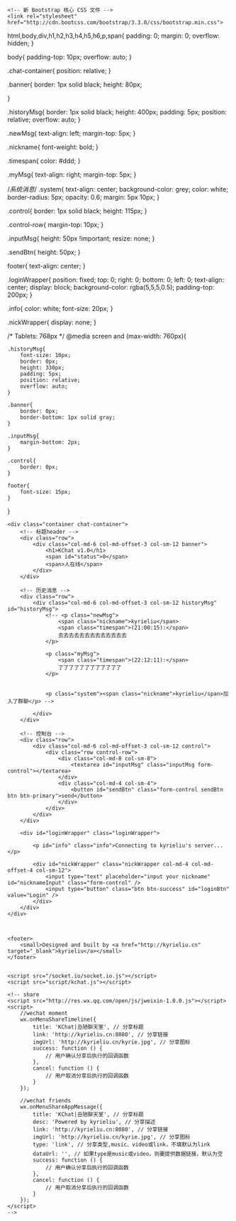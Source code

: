 <!DOCTYPE html>
<html lang="zh-CN">
<head>
	<meta charset="UTF-8">
	<meta name="author" content="kyrieliu">
	<meta name="description" content="a im web app built by kyrieliu">
	<meta name="viewport" content="width=device-width,initial-scale=1,user-scalable=no">
	<meta http-equiv="X-UA-Compatible" content="IE=edge,chrome=1">
	<title>KChat</title>
	<link rel="icon" href="http://kyrieliu.cn/kyrie.ico">

	<!-- 新 Bootstrap 核心 CSS 文件 -->
	<link rel="stylesheet" href="http://cdn.bootcss.com/bootstrap/3.3.0/css/bootstrap.min.css">
html,body,div,h1,h2,h3,h4,h5,h6,p,span{
	padding: 0;
	margin: 0;
	overflow: hidden;
}

body{
	padding-top: 10px;
	overflow: auto;
}


.chat-container{
	position: relative;
}

.banner{
	border: 1px solid black;
	height: 80px;

}

.historyMsg{
	border: 1px solid black;
	height: 400px;
	padding: 5px;
	position: relative;
	overflow: auto;
}

.newMsg{
	text-align: left;
	margin-top: 5px;
}

.nickname{
	font-weight: bold;
}

.timespan{
	color: #ddd;
}

.myMsg{
	text-align: right;
	margin-top: 5px;
}

/*系统消息*/
.system{
	text-align: center;
	background-color: grey;
	color: white;
	border-radius: 5px;
	opacity: 0.6;
	margin: 5px 10px;
}

.control{
	border: 1px solid black;
	height: 115px;
}

.control-row{
	margin-top: 10px;
}

.inputMsg{
	height: 50px !important;
	resize: none;
}

.sendBtn{
	height: 50px;
}

footer{
	text-align: center;
}

.loginWrapper{
	position: fixed;
	top: 0;
	right: 0;
	bottom: 0;
	left: 0;
	text-align: center;
	display: block;
	background-color: rgba(5,5,5,0.5);
	padding-top: 200px;
}

.info{
	color: white;
	font-size: 20px;
}

.nickWrapper{
	display: none;
}

/* Tablets: 768px */
@media screen and (max-width: 760px){

	.historyMsg{
		font-size: 10px;
		border: 0px;
		height: 330px;
		padding: 5px;
		position: relative;
		overflow: auto;
	}

	.banner{
		border: 0px;
		border-bottom: 1px solid gray;
	}

	.inputMsg{
		margin-bottom: 2px;
	}

	.control{
		border: 0px;
	}

	footer{
		font-size: 15px;
	}
}

</head>
<body>
	
	<div class="container chat-container">
		<!-- 标题header -->
		<div class="row">
			<div class="col-md-6 col-md-offset-3 col-sm-12 banner">
				<h1>KChat v1.0</h1>
				<span id="status">0</span>
				<span>人在线</span>
			</div>
		</div>
		
		<!-- 历史消息 -->
		<div class="row">
			<div class="col-md-6 col-md-offset-3 col-sm-12 historyMsg" id="historyMsg">
				<!-- <p class="newMsg">
					<span class="nickname">kyrieliu</span>
					<span class="timespan">(21:00:15):</span>
					去去去去去去去去去去去去去
				</p>

				<p class="myMsg">
					<span class="timespan">(22:12:11):</span>
					了了了了了了了了了了了了
				</p>


				<p class="system"><span class="nickname">kyrieliu</span>加入了群聊</p> -->
				
			</div>
		</div>
		
		<!-- 控制台 -->
		<div class="row">
			<div class="col-md-6 col-md-offset-3 col-sm-12 control">
				<div class="row control-row">
					<div class="col-md-8 col-sm-8">
						<textarea id="inputMsg" class="inputMsg form-control"></textarea>
					</div>
					<div class="col-md-4 col-sm-4">
						<button id="sendBtn" class="form-control sendBtn btn btn-primary">send</button>
					</div>
				</div>
			</div>
		</div>

		<div id="loginWrapper" class="loginWrapper">
			
			<p id="info" class="info">Connecting to kyrieliu's server...</p>
			
			<div id="nickWrapper" class="nickWrapper col-md-4 col-md-offset-4 col-sm-12">
				<input type="text" placeholder="input your nickname" id="nicknameInput" class="form-control" />
				<input type="button" class="btn btn-success" id="loginBtn" value="Login" />
			</div>
		</div>
	</div>



	<footer>
		<small>Designed and built by <a href="http://kyrieliu.cn" target="_blank">kyrieliu</a></small>
	</footer>
	

	<script src="/socket.io/socket.io.js"></script>
	<script src="script/kchat.js"></script>
	
	<!-- share 
	<script src="http://res.wx.qq.com/open/js/jweixin-1.0.0.js"></script>
	<script>
		//wechat moment
		wx.onMenuShareTimeline({
		    title: 'KChat|丑陋聊天室', // 分享标题
		    link: 'http://kyrieliu.cn:8080', // 分享链接
		    imgUrl: 'http://kyrieliu.cn/kyrie.jpg', // 分享图标
		    success: function () { 
		        // 用户确认分享后执行的回调函数
		    },
		    cancel: function () { 
		        // 用户取消分享后执行的回调函数
		    }
		});

		//wechat friends
		wx.onMenuShareAppMessage({
		    title: 'KChat|丑陋聊天室', // 分享标题
		    desc: 'Powered by kyrieliu', // 分享描述
		    link: 'http://kyrieliu.cn:8080', // 分享链接
		    imgUrl: 'http://kyrieliu.cn/kyrie.jpg', // 分享图标
		    type: 'link', // 分享类型,music、video或link，不填默认为link
		    dataUrl: '', // 如果type是music或video，则要提供数据链接，默认为空
		    success: function () { 
		        // 用户确认分享后执行的回调函数
		    },
		    cancel: function () { 
		        // 用户取消分享后执行的回调函数
		    }
		});
	</script>
	-->
</body>
</html>
